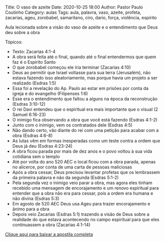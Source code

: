 Title: O vaso de azeite
Date: 2020-10-25 18:00
Author: Pastor Paulo Coutinho
Category: aulas
Tags: aula, palavra, vaso, azeite, profeta, zacarias, ageu, zorobabel, samaritano, ciro, dario, força, violência, espírito

Aula lecionada sobre a visão do vaso de azeite e o entendimento que Deus deu sobre a obra

Tópicos:

- Texto: Zacarias 4:1-4
- A obra será feita até o final, quando até o final entendermos que quem faz é o Espírito Santo
- O que zorobabel começou ele iria terminar (Zacarias 4:10)
- Deus ao permitir que Israel voltasse para sua terra (Jerusalém), não estava fazendo isso aleatoriamente, mas porque havia um projeto a ser realizado (Esdras 1:5)
- Essa foi a revelação do Ap. Paulo ao estar em prisões por conta da igreja e do evangelho (Filipenses 1:6)
- Esse era o entendimento que faltou a alguns na época da reconstrução (Esdras 3:10-12)
- O rei Davi entendeu que o espiritual era mais importante que o visual (2 Samuel 6:16-23)
- O inimigo fica observando a obra que você está fazendo (Esdras 4:1-2)
- Junto com o inimigo, vem os contratados dele (Esdras 4:5)
- Não dando certo, vão diante do rei com uma petição para acabar com a obra (Esdras 4:6-8)
- As lutas vêm em formas inesperadas como um teste contra a ordem que Deus já deu (Esdras 4:23-24)
- A obra ficou parada por mais de dez anos e o povo voltou à sua vida cotidiana sem o templo
- Até por volta do ano 520 AEC o local ficou com a obra parada, apenas no alicerce, por conta de uma carta de pessoas maliciosas
- Após a obra cessar, Deus precisou levantar profetas que os lembrassem da primeira palavra e não da segunda (Esdras 5:1-2)
- Pela segunda vez o inimigo veio parar a obra, mas agora eles tinham recebido uma mensagem de encorajamento e um renovo espiritual para entender que a obra não era para cessar, pois a ordem era humana e não divina (Esdras 5:3)
- Em agosto de 520 AEC Deus usa Ageu para trazer encorajamento e ânimo para a obra
- Depois veio Zacarias (Esdras 5:1) trazendo a visão de Deus sobre a realidade do que estava acontecendo no campo espiritual para que eles continuassem a obra (Zacarias 4:1-14)


[Clique aqui para baixar a apostila completa](https://www.dropbox.com/s/vqezxj4sc57cgg6/Aula%20EBD%20-%20O%20vaso%20de%20azeite%20-%2025_10_2020.pdf?dl=1)